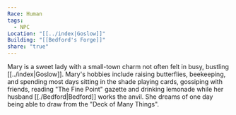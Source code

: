 ```yaml
---
Race: Human
tags:
  - NPC
Location: "[[../index|Goslow]]"
Building: "[[Bedford's Forge]]"
share: "true"
---
```



Mary is a sweet lady with a small-town charm not often felt in busy, bustling [[../index|Goslow]]. Mary's hobbies include raising butterflies, beekeeping, and spending most days sitting in the shade playing cards, gossiping with friends, reading "The Fine Point" gazette and drinking lemonade while her husband [[./Bedford|Bedford]] works the anvil. She dreams of one day being able to draw from the "Deck of Many Things".
